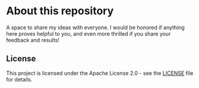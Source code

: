# About this repository 

A space to share my ideas with everyone. 
I would be honored if anything here proves helpful to you, and even more thrilled if you share your feedback and results!


## License

This project is licensed under the Apache License 2.0 - see the [LICENSE](./LICENSE) file for details.
